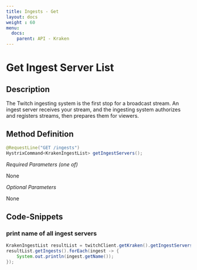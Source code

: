 ```yaml
---
title: Ingests - Get
layout: docs
weight : 60
menu: 
  docs:
    parent: API - Kraken
---
```


# Get Ingest Server List

## Description

The Twitch ingesting system is the first stop for a broadcast stream. An ingest server receives your stream, and the ingesting system authorizes and registers streams, then prepares them for viewers.

## Method Definition

```java
@RequestLine("GET /ingests")
HystrixCommand<KrakenIngestList> getIngestServers();
```

*Required Parameters (one of)*

None

*Optional Parameters*

None

## Code-Snippets

### print name of all ingest servers

```java
KrakenIngestList resultList = twitchClient.getKraken().getIngestServers().execute();
resultList.getIngests().forEach(ingest -> {
	System.out.println(ingest.getName());
});
```
